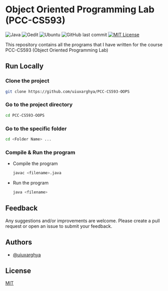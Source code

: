 # Object Oriented Programming Lab (PCC-CS593)

![Java](https://img.shields.io/badge/Java-informational?style=flat&logo=Java&logoColor=white&color=007396)
![Gedit](https://img.shields.io/badge/Gnome-gedit-informational?style=flat&logo=gnome&logoColor=white&color=4A86CF)
![Ubuntu](https://img.shields.io/badge/Ubuntu-LTS-informational?style=flat&logo=ubuntu&logoColor=white&color=E95420)
![GitHub last commit](https://img.shields.io/github/last-commit/uiuxarghya/PCC-CS593-OOPS?label=Last%20Updated)
[![MIT License](https://img.shields.io/badge/License-MIT-green.svg)](https://choosealicense.com/licenses/mit/)

This repository contains all the programs that I have written for the course PCC-CS593 (Object Oriented Programming Lab)

## Run Locally

### Clone the project

```bash
git clone https://github.com/uiuxarghya/PCC-CS593-OOPS
```

### Go to the project directory

```bash
cd PCC-CS593-OOPS
```

### Go to the specific folder

```bash
cd <Folder Name> ...
```

### Compile & Run the program

- Compile the program

    ```bash
    javac <filename>.java
    ```

- Run the program

    ```bash
    java <filename>
    ```

## Feedback

Any suggestions and/or improvements are welcome. Please create a pull request or open an issue to submit your feedback.

## Authors

- [@uiuxarghya](https://www.github.com/uiuxarghya)

## License

[MIT](./LICENSE)
